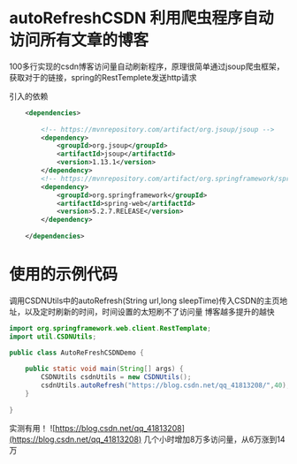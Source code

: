 # autoRefreshCSDN 利用爬虫程序自动访问所有文章的博客
100多行实现的csdn博客访问量自动刷新程序，原理很简单通过jsoup爬虫框架，获取对于的链接，spring的RestTemplete发送http请求



引入的依赖
```xml
    <dependencies>
    
        <!-- https://mvnrepository.com/artifact/org.jsoup/jsoup -->
        <dependency>
            <groupId>org.jsoup</groupId>
            <artifactId>jsoup</artifactId>
            <version>1.13.1</version>
        </dependency>
        <!-- https://mvnrepository.com/artifact/org.springframework/spring-web -->
        <dependency>
            <groupId>org.springframework</groupId>
            <artifactId>spring-web</artifactId>
            <version>5.2.7.RELEASE</version>
        </dependency>
        
    </dependencies>
```
# 使用的示例代码
调用CSDNUtils中的autoRefresh(String url,long sleepTime)传入CSDN的主页地址，以及定时刷新的时间，时间设置的太短刷不了访问量
博客越多提升的越快
```java
import org.springframework.web.client.RestTemplate;
import util.CSDNUtils;

public class AutoReFreshCSDNDemo {
    
    public static void main(String[] args) {
        CSDNUtils csdnUtils = new CSDNUtils();
        csdnUtils.autoRefresh("https://blog.csdn.net/qq_41813208/",40);//csdn设置了时间大概1分钟
    }
    
}

```
实测有用！
![https://blog.csdn.net/qq_41813208](https://blog.csdn.net/qq_41813208)
几个小时增加8万多访问量，从6万涨到14万

